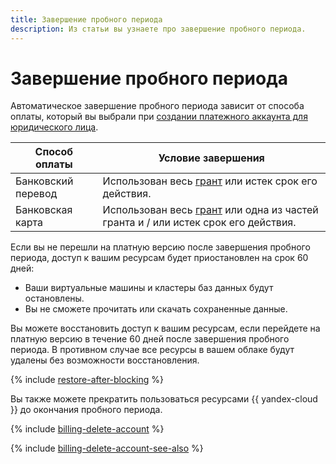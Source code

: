 ```yaml
---
title: Завершение пробного периода
description: Из статьи вы узнаете про завершение пробного периода.
---
```


# Завершение пробного периода

Автоматическое завершение пробного периода зависит от способа оплаты, который вы выбрали при [создании платежного аккаунта для юридического лица](../../../billing/quickstart/index.md).

Способ оплаты | Условие завершения
----- | -----  
Банковский перевод | Использован весь [грант](../../usage-grant.md) или истек срок его действия.
Банковская карта  | Использован весь [грант](../../usage-grant.md) или одна из частей гранта и / или истек срок его действия.

Если вы не перешли на платную версию после завершения пробного периода, доступ к вашим ресурсам будет приостановлен на срок 60 дней:
* Ваши виртуальные машины и кластеры баз данных будут остановлены.
* Вы не сможете прочитать или скачать сохраненные данные.

Вы можете восстановить доступ к вашим ресурсам, если перейдете на платную версию в течение 60 дней после завершения пробного периода. В противном случае все ресурсы в вашем облаке будут удалены без возможности восстановления.

{% include [restore-after-blocking](../../../_includes/restore-after-blocking.md) %}

Вы также можете прекратить пользоваться ресурсами {{ yandex-cloud }} до окончания пробного периода.

{% include [billing-delete-account](../../../_includes/billing/billing-delete-account.md) %}

{% include [billing-delete-account-see-also](../../../_includes/billing/billing-delete-account-see-also.md) %}